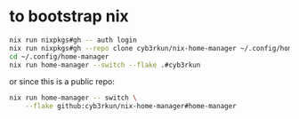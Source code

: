 # to bootstrap nix

```sh
nix run nixpkgs#gh -- auth login
nix run nixpkgs#gh --repo clone cyb3rkun/nix-home-manager ~/.config/home-manager/
cd ~/.config/home-manager
nix run home-manager --switch --flake .#cyb3rkun
```

or since this is a public repo:

```sh
nix run home-manager -- switch \
    --flake github:cyb3rkun/nix-home-manager#home-manager
```
